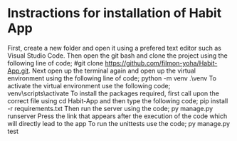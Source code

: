 # Instractions for installation of Habit App
First, create a new folder and open it using a prefered text editor such as Visual Studio Code.
Then open the git bash and clone the project using the following line of code; #git clone https://github.com/filmon-yoha/Habit-App.git.
Next open up the terminal again and open up the virtual environment using the following line of code; python -m venv .\venv
To activate the virtual environment use the following code; venv\scripts\activate
To install the packages required, first call upon the correct file using cd Habit-App and then type the following code; pip install -r requirements.txt
Then run the server using the code; py manage.py runserver
Press the link that appears after the execution of the code which will directly lead to the app
To run the unittests use the code; py manage.py test
